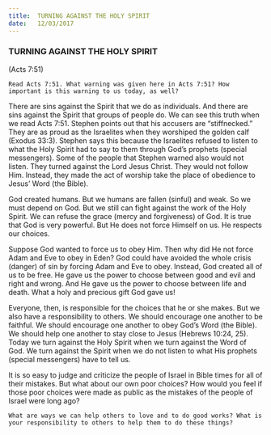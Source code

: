 ```yaml
---
title:  TURNING AGAINST THE HOLY SPIRIT
date:   12/03/2017
---
```


### TURNING AGAINST THE HOLY SPIRIT

(Acts 7:51)

`Read Acts 7:51. What warning was given here in Acts 7:51? How important is this warning to us today, as well?` 

There are sins against the Spirit that we do as individuals. And there are sins against the Spirit that groups of people do. We can see this truth when we read Acts 7:51. Stephen points out that his accusers are “stiffnecked.” They are as proud as the Israelites when they worshiped the golden calf (Exodus 33:3). Stephen says this because the Israelites refused to listen to what the Holy Spirit had to say to them through God’s prophets (special messengers). Some of the people that Stephen warned also would not listen. They turned against the Lord Jesus Christ. They would not follow Him. Instead, they made the act of worship take the place of obedience to Jesus’ Word (the Bible). 

God created humans. But we humans are fallen (sinful) and weak. So we must depend on God. But we still can fight against the work of the Holy Spirit. We can refuse the grace (mercy and forgiveness) of God. It is true that God is very powerful. But He does not force Himself on us. He respects our choices. 

Suppose God wanted to force us to obey Him. Then why did He not force Adam and Eve to obey in Eden? God could have avoided the whole crisis (danger) of sin by forcing Adam and Eve to obey. Instead, God created all of us to be free. He gave us the power to choose between good and evil and right and wrong. And He gave us the power to choose between life and death. What a holy and precious gift God gave us!

Everyone, then, is responsible for the choices that he or she makes. But we also have a responsibility to others. We should encourage one another to be faithful. We should encourage one another to obey God’s Word (the Bible). We should help one another to stay close to Jesus (Hebrews 10:24, 25). Today we turn against the Holy Spirit when we turn against the Word of God. We turn against the Spirit when we do not listen to what His prophets (special messengers) have to tell us.

It is so easy to judge and criticize the people of Israel in Bible times for all of their mistakes. But what about our own poor choices? How would you feel if those poor choices were made as public as the mistakes of the people of Israel were long ago?

`What are ways we can help others to love and to do good works? What is your responsibility to others to help them to do these things?`